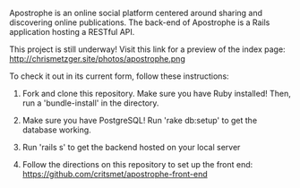 Apostrophe is an online social platform centered around sharing and discovering online publications. The back-end of Apostrophe is a Rails application hosting a RESTful API.

This project is still underway! Visit this link for a preview of the index page: http://chrismetzger.site/photos/apostrophe.png

To check it out in its current form, follow these instructions:

1) Fork and clone this repository. Make sure you have Ruby installed! Then, run a 'bundle-install' in the directory.

2) Make sure you have PostgreSQL! Run 'rake db:setup' to get the database working.

3) Run 'rails s' to get the backend hosted on your local server

4) Follow the directions on this repository to set up the front end: https://github.com/critsmet/apostrophe-front-end
